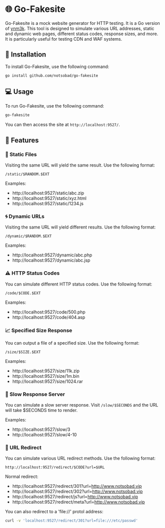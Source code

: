 # :globe_with_meridians: Go-Fakesite

Go-Fakesite is a mock website generator for HTTP testing. It is a Go version of [ynm3k](https://github.com/notsobad/ynm3k). This tool is designed to simulate various URL addresses, static and dynamic web pages, different status codes, response sizes, and more. It is particularly useful for testing CDN and WAF systems.

## :wrench: Installation

To install Go-Fakesite, use the following command:

```bash
go install github.com/notsobad/go-fakesite
```

## :computer: Usage

To run Go-Fakesite, use the following command:

```bash
go-fakesite
```

You can then access the site at `http://localhost:9527/`.

## :star2: Features

### :file_folder: Static Files

Visiting the same URL will yield the same result. Use the following format:

`/static/$RANDOM.$EXT`

Examples:

* http://localhost:9527/static/abc.zip
* http://localhost:9527/static/xyz.html
* http://localhost:9527/static/1234.js

### :cyclone: Dynamic URLs

Visiting the same URL will yield different results. Use the following format:

`/dynamic/$RANDOM.$EXT`

Examples:

* http://localhost:9527/dynamic/abc.php
* http://localhost:9527/dynamic/abc.jsp

### :warning: HTTP Status Codes

You can simulate different HTTP status codes. Use the following format:

`/code/$CODE.$EXT`

Examples:

* http://localhost:9527/code/500.php
* http://localhost:9527/code/404.asp

### :chart_with_upwards_trend: Specified Size Response

You can output a file of a specified size. Use the following format:

`/size/$SIZE.$EXT`

Examples:

* http://localhost:9527/size/11k.zip
* http://localhost:9527/size/1m.bin
* http://localhost:9527/size/1024.rar

### :snail: Slow Response Server

You can simulate a slow server response. Visit `/slow/$SECONDS` and the URL will take $SECONDS time to render.

Examples:

* http://localhost:9527/slow/3
* http://localhost:9527/slow/4-10

### :arrows_counterclockwise: URL Redirect

You can simulate various URL redirect methods. Use the following format:

`http://localhost:9527/redirect/$CODE?url=$URL`

Normal redirect:

* http://localhost:9527/redirect/301?url=http://www.notsobad.vip
* http://localhost:9527/redirect/302?url=http://www.notsobad.vip
* http://localhost:9527/redirect/js?url=http://www.notsobad.vip
* http://localhost:9527/redirect/meta?url=http://www.notsobad.vip

You can also redirect to a 'file://' protol address:

```bash
curl -v 'localhost:9527/redirect/301?url=file:///etc/passwd'
```